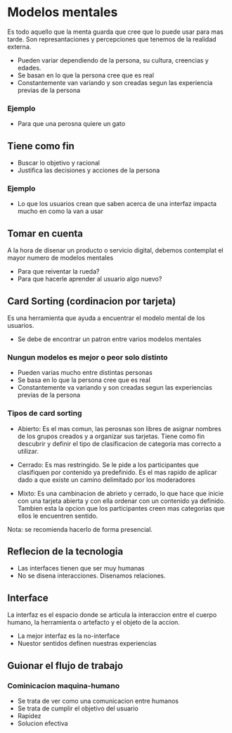# Modelos mentales 

Es todo aquello que la menta guarda que cree que lo puede usar para mas tarde. Son represantaciones y percepciones que tenemos de la realidad externa.

- Pueden variar dependiendo de la persona, su cultura, creencias y edades.
- Se basan en lo que la persona cree que es real
- Constantemente van variando y son creadas segun las experiencia previas de la persona

### Ejemplo
- Para que una perosna quiere un gato

## Tiene como fin 
- Buscar lo objetivo y racional 
- Justifica las decisiones y acciones de la persona

### Ejemplo 
- Lo que los usuarios crean que saben acerca de una interfaz impacta mucho en como la van a usar 

## Tomar en cuenta 
A la hora de disenar un producto o servicio digital, debemos contemplat el mayor numero de modelos mentales 

- Para que reiventar la rueda? 
- Para que hacerle aprender al usuario algo nuevo? 

## Card Sorting (cordinacion por tarjeta)
Es una herramienta que ayuda a encuentrar el modelo mental de los usuarios.

- Se debe de encontrar un patron entre varios modelos mentales 

### Nungun modelos es mejor o peor solo distinto 
- Pueden varias mucho entre distintas personas 
- Se basa en lo que la persona cree que es real 
- Constantemente va variando y son creadas segun las experiencias previas de la persona

### Tipos de card sorting

- Abierto: Es el mas comun, las perosnas son libres de asignar nombres de los grupos creados y a organizar sus tarjetas. Tiene como fin descubrir y definir el tipo de clasificacion de categoria mas correcto a utilizar.

- Cerrado: Es mas restringido. Se le pide a los participantes que clasifiquen por contenido ya predefinido. Es el mas rapido de aplicar dado a que existe un camino delimitado por los moderadores 

- Mixto: Es una cambinacion de abrieto y cerrado, lo que hace que inicie con una tarjeta abierta y con ella ordenar con un contenido ya definido. Tambien esta la opcion que los participantes creen mas categorias que ellos le encuentren sentido.

Nota: se recomienda hacerlo de forma presencial.

## Reflecion de la tecnologia 
- Las interfaces tienen que ser muy humanas 
- No se disena interacciones. Disenamos relaciones.

## Interface
La interfaz es el espacio donde se articula la interaccion entre el cuerpo humano, la herramienta o artefacto y el objeto de la accion.

- La mejor interfaz es la no-interface
- Nuestor sentidos definen nuestras experiencias

## Guionar el flujo de trabajo

### Cominicacion maquina-humano
- Se trata de ver como una comunicacion entre humanos
- Se trata de cumplir el objetivo del usuario
- Rapidez 
- Solucion efectiva


